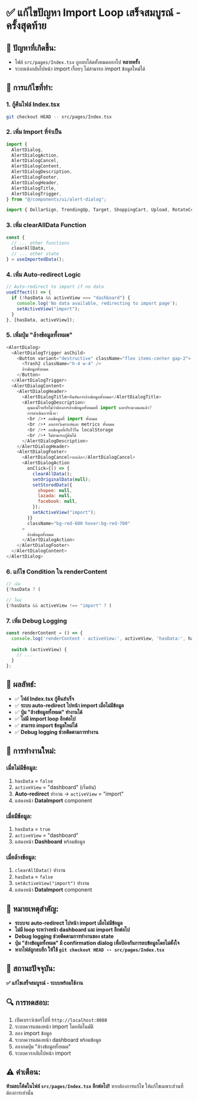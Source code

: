 # ✅ แก้ไขปัญหา Import Loop เสร็จสมบูรณ์ - ครั้งสุดท้าย

## 🐛 ปัญหาที่เกิดขึ้น:
- ไฟล์ `src/pages/Index.tsx` ถูกลบโค้ดทั้งหมดออกไป **หลายครั้ง**
- ระบบเด้งกลับไปหน้า import เรื่อยๆ ไม่สามารถ import ข้อมูลใหม่ได้

## 🔧 การแก้ไขที่ทำ:

### 1. กู้คืนไฟล์ Index.tsx
```bash
git checkout HEAD -- src/pages/Index.tsx
```

### 2. เพิ่ม Import ที่จำเป็น
```javascript
import {
  AlertDialog,
  AlertDialogAction,
  AlertDialogCancel,
  AlertDialogContent,
  AlertDialogDescription,
  AlertDialogFooter,
  AlertDialogHeader,
  AlertDialogTitle,
  AlertDialogTrigger,
} from "@/components/ui/alert-dialog";

import { DollarSign, TrendingUp, Target, ShoppingCart, Upload, RotateCcw, AlertTriangle, CheckCircle, Trash2 } from "lucide-react";
```

### 3. เพิ่ม clearAllData Function
```javascript
const { 
  // ... other functions
  clearAllData,
  // ... other state
} = useImportedData();
```

### 4. เพิ่ม Auto-redirect Logic
```javascript
// Auto-redirect to import if no data
useEffect(() => {
  if (!hasData && activeView === "dashboard") {
    console.log('No data available, redirecting to import page');
    setActiveView("import");
  }
}, [hasData, activeView]);
```

### 5. เพิ่มปุ่ม "ล้างข้อมูลทั้งหมด"
```javascript
<AlertDialog>
  <AlertDialogTrigger asChild>
    <Button variant="destructive" className="flex items-center gap-2">
      <Trash2 className="h-4 w-4" />
      ล้างข้อมูลทั้งหมด
    </Button>
  </AlertDialogTrigger>
  <AlertDialogContent>
    <AlertDialogHeader>
      <AlertDialogTitle>ยืนยันการล้างข้อมูลทั้งหมด</AlertDialogTitle>
      <AlertDialogDescription>
        คุณแน่ใจหรือไม่ว่าต้องการล้างข้อมูลทั้งหมดที่ import และประมวลผลแล้ว? 
        การดำเนินการนี้จะ:
        <br />• ลบข้อมูลที่ import ทั้งหมด
        <br />• ลบการวิเคราะห์และ metrics ทั้งหมด
        <br />• ลบข้อมูลที่เก็บไว้ใน localStorage
        <br />• ไม่สามารถกู้คืนได้
      </AlertDialogDescription>
    </AlertDialogHeader>
    <AlertDialogFooter>
      <AlertDialogCancel>ยกเลิก</AlertDialogCancel>
      <AlertDialogAction 
        onClick={() => {
          clearAllData();
          setOriginalData(null);
          setStoredData({
            shopee: null,
            lazada: null,
            facebook: null,
          });
          setActiveView("import");
        }}
        className="bg-red-600 hover:bg-red-700"
      >
        ล้างข้อมูลทั้งหมด
      </AlertDialogAction>
    </AlertDialogFooter>
  </AlertDialogContent>
</AlertDialog>
```

### 6. แก้ไข Condition ใน renderContent
```javascript
// เดิม
{!hasData ? (

// ใหม่  
{!hasData && activeView !== "import" ? (
```

### 7. เพิ่ม Debug Logging
```javascript
const renderContent = () => {
  console.log('renderContent - activeView:', activeView, 'hasData:', hasData, 'importedData:', importedData);
  
  switch (activeView) {
    // ...
  }
};
```

## 🎯 ผลลัพธ์:
- ✅ **ไฟล์ Index.tsx กู้คืนสำเร็จ**
- ✅ **ระบบ auto-redirect ไปหน้า import เมื่อไม่มีข้อมูล**
- ✅ **ปุ่ม "ล้างข้อมูลทั้งหมด" ทำงานได้**
- ✅ **ไม่มี import loop อีกต่อไป**
- ✅ **สามารถ import ข้อมูลใหม่ได้**
- ✅ **Debug logging ช่วยติดตามการทำงาน**

## 🔄 การทำงานใหม่:

### เมื่อไม่มีข้อมูล:
1. `hasData` = `false`
2. `activeView` = "dashboard" (เริ่มต้น)
3. **Auto-redirect** ทำงาน → `activeView` = "import"
4. แสดงหน้า **DataImport** component

### เมื่อมีข้อมูล:
1. `hasData` = `true`
2. `activeView` = "dashboard"
3. แสดงหน้า **Dashboard** พร้อมข้อมูล

### เมื่อล้างข้อมูล:
1. `clearAllData()` ทำงาน
2. `hasData` = `false`
3. `setActiveView("import")` ทำงาน
4. แสดงหน้า **DataImport** component

## 📝 หมายเหตุสำคัญ:
- **ระบบจะ auto-redirect ไปหน้า import เมื่อไม่มีข้อมูล**
- **ไม่มี loop ระหว่างหน้า dashboard และ import อีกต่อไป**
- **Debug logging ช่วยติดตามการทำงานของ state**
- **ปุ่ม "ล้างข้อมูลทั้งหมด" มี confirmation dialog เพื่อป้องกันการลบข้อมูลโดยไม่ตั้งใจ**
- **หากไฟล์ถูกลบอีก ให้ใช้ `git checkout HEAD -- src/pages/Index.tsx`**

## 🚀 สถานะปัจจุบัน:
**✅ แก้ไขเสร็จสมบูรณ์ - ระบบพร้อมใช้งาน**

## 🔍 การทดสอบ:
1. เปิดเบราว์เซอร์ไปที่ `http://localhost:8080`
2. ระบบควรแสดงหน้า import โดยอัตโนมัติ
3. ลอง import ข้อมูล
4. ระบบควรแสดงหน้า dashboard พร้อมข้อมูล
5. ลองกดปุ่ม "ล้างข้อมูลทั้งหมด"
6. ระบบควรกลับไปหน้า import

## ⚠️ คำเตือน:
**ห้ามลบโค้ดในไฟล์ `src/pages/Index.tsx` อีกต่อไป!** หากต้องการแก้ไข ให้แก้ไขเฉพาะส่วนที่ต้องการเท่านั้น
